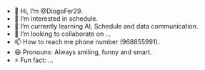 - 👋 Hi, I’m @DiogoFer29.
- 👀 I’m interested in schedule.
- 🌱 I’m currently learning AI, Schedule and data communication.
- 💞️ I’m looking to collaborate on ...
- 📫 How to reach me phone number (968855991).
- 😄 Pronouns: Always smiling, funny and smart. 
- ⚡ Fun fact: ...

<!---
DiogoFer29/DiogoFer29 is a ✨ special ✨ repository because its `README.md` (this file) appears on your GitHub profile.
You can click the Preview link to take a look at your changes.
--->
